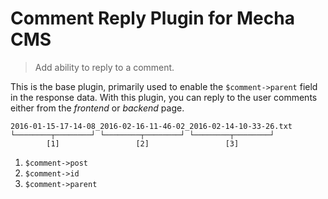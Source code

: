 Comment Reply Plugin for Mecha CMS
==================================

> Add ability to reply to a comment.

This is the base plugin, primarily used to enable the `$comment->parent` field in the response data. With this plugin, you can reply to the user comments either from the _frontend_ or _backend_ page.

~~~ .no-highlight
2016-01-15-17-14-08_2016-02-16-11-46-02_2016-02-14-10-33-26.txt
└────────┬────────┘ └────────┬────────┘ └────────┬────────┘
        [1]                 [2]                 [3]
~~~

 1. `$comment->post`
 2. `$comment->id`
 3. `$comment->parent`